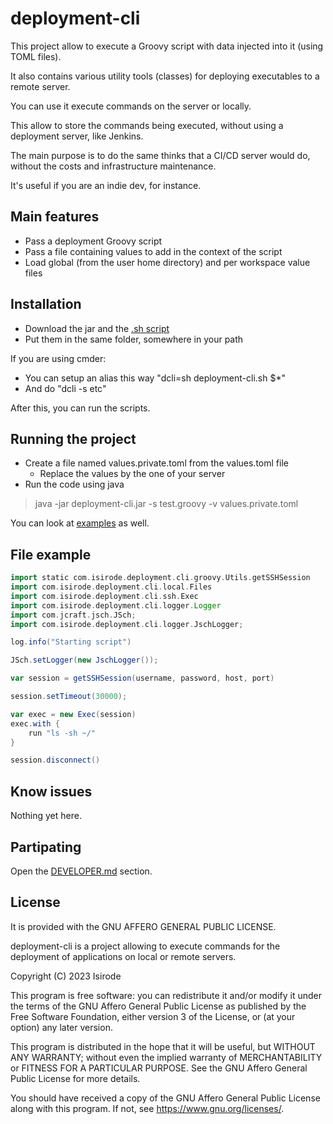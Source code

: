 # deployment-cli

This project allow to execute a Groovy script with data injected into it (using TOML files).

It also contains various utility tools (classes) for deploying executables to a remote server.

You can use it execute commands on the server or locally.

This allow to store the commands being executed, without using a deployment server, like Jenkins.

The main purpose is to do the same thinks that a CI/CD server would do, without the costs and infrastructure maintenance.

It's useful if you are an indie dev, for instance.

## Main features

- Pass a deployment Groovy script
- Pass a file containing values to add in the context of the script
- Load global (from the user home directory) and per workspace value files

## Installation

- Download the jar and the [.sh script](./deployment-cli.sh)
- Put them in the same folder, somewhere in your path

If you are using cmder:
- You can setup an alias this way "dcli=sh deployment-cli.sh $*"
- And do "dcli -s etc"

After this, you can run the scripts.

## Running the project

- Create a file named values.private.toml from the values.toml file
  - Replace the values by the one of your server
- Run the code using java

> java -jar deployment-cli.jar -s test.groovy -v values.private.toml

You can look at [examples](examples/README.md) as well.

## File example

````groovy
import static com.isirode.deployment.cli.groovy.Utils.getSSHSession
import com.isirode.deployment.cli.local.Files
import com.isirode.deployment.cli.ssh.Exec
import com.isirode.deployment.cli.logger.Logger
import com.jcraft.jsch.JSch;
import com.isirode.deployment.cli.logger.JschLogger;

log.info("Starting script")

JSch.setLogger(new JschLogger());

var session = getSSHSession(username, password, host, port)

session.setTimeout(30000);

var exec = new Exec(session)
exec.with {
    run "ls -sh ~/"
}

session.disconnect()
````

## Know issues

Nothing yet here.

## Partipating

Open the [DEVELOPER.md](./DEVELOPER.md) section.

## License

It is provided with the GNU AFFERO GENERAL PUBLIC LICENSE.

deployment-cli is a project allowing to execute commands for the deployment of applications on local or remote servers.

Copyright (C) 2023  Isirode

This program is free software: you can redistribute it and/or modify
it under the terms of the GNU Affero General Public License as
published by the Free Software Foundation, either version 3 of the
License, or (at your option) any later version.

This program is distributed in the hope that it will be useful,
but WITHOUT ANY WARRANTY; without even the implied warranty of
MERCHANTABILITY or FITNESS FOR A PARTICULAR PURPOSE.  See the
GNU Affero General Public License for more details.

You should have received a copy of the GNU Affero General Public License
along with this program.  If not, see <https://www.gnu.org/licenses/>.
